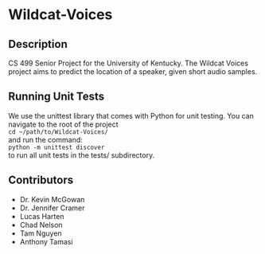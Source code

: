 # Wildcat-Voices

## Description
CS 499 Senior Project for the University of Kentucky. The Wildcat Voices project aims to predict the location of a speaker, given short audio samples.

## Running Unit Tests
We use the unittest library that comes with Python for unit testing. You can navigate to the root of the project  
`cd ~/path/to/Wildcat-Voices/`  
and run the command:   
`python -m unittest discover`  
to run all unit tests in the tests/ subdirectory.

## Contributors 
- Dr. Kevin McGowan
- Dr. Jennifer Cramer
- Lucas Harten
- Chad Nelson
- Tam Nguyen
- Anthony Tamasi
